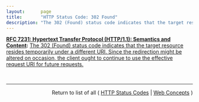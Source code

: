```yaml
---
layout:      page
title:       "HTTP Status Code: 302 Found"
description: "The 302 (Found) status code indicates that the target resource resides temporarily under a different URI. Since the redirection might be altered on occasion, the client ought to continue to use the effective request URI for future requests."
---
```


**[RFC 7231: Hypertext Transfer Protocol (HTTP/1.1): Semantics and Content](/specs/IETF/RFC/7231 "The Hypertext Transfer Protocol (HTTP) is an application-level protocol for distributed, collaborative, hypertext information systems. This document defines the semantics of HTTP/1.1 messages as expressed by request methods, request header fields, response status codes, and response header fields, along with the payload of messages (metadata and body content) and mechanisms for content negotiation."):** [The 302 (Found) status code indicates that the target resource resides temporarily under a different URI. Since the redirection might be altered on occasion, the client ought to continue to use the effective request URI for future requests.](http://tools.ietf.org/html/rfc7231#section-6.4.3 "Read documentation for HTTP Status Code &#34;302&#34;")

<br/>
<hr/>

<p style="text-align: right">Return to list of all ( <a href="../http-status-codes">HTTP Status Codes</a> | <a href="../">Web Concepts</a> )</p>